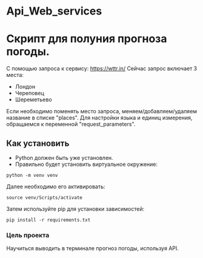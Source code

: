 # Api_Web_services
# Скрипт для полуния прогноза погоды.
С помощью запроса к сервису: https://wttr.in/ 
Сейчас запрос включает 3 места:
* Лондон
* Череповец
* Шереметьево

Если необходимо поменять место запроса, меняем/добавляем/удаляем название в списке "places". Для настройки языка и единиц измерения, обращаемся к переменной "request_parameters".

## Как установить
* Python должен быть уже установлен. 
* Правильно будет установить виртуальное окружение:
``` 
python -m venv venv 
```
Далее необходимо его активировать:
```
source venv/Scripts/activate 
```
Затем используйте pip для установки зависимостей:
```
pip install -r requirements.txt 
```

### Цель проекта
Научиться выводить в терминале прогноз погоды, используя API.
